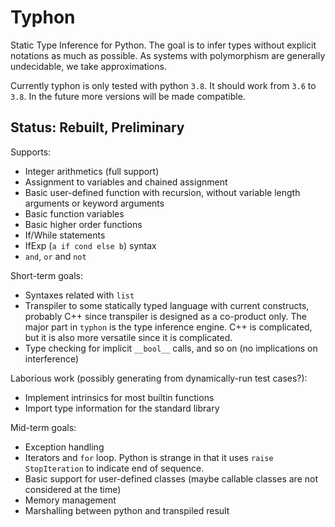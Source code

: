 # Typhon
Static Type Inference for Python.
The goal is to infer types without explicit notations as much as possible.
As systems with polymorphism are generally undecidable, we take approximations.

Currently typhon is only tested with python `3.8`. It should work from `3.6` to `3.8`.
In the future more versions will be made compatible.

## Status: Rebuilt, Preliminary
Supports:
- Integer arithmetics (full support)
- Assignment to variables and chained assignment
- Basic user-defined function with recursion, without variable length arguments or keyword arguments
- Basic function variables
- Basic higher order functions
- If/While statements
- IfExp (`a if cond else b`) syntax
- `and`, `or` and `not`

Short-term goals:
- Syntaxes related with `list`
- Transpiler to some statically typed language with current constructs,
  probably C++ since transpiler is designed as a co-product only.
  The major part in `typhon` is the type inference engine.
  C++ is complicated, but it is also more versatile since it is complicated.
- Type checking for implicit `__bool__` calls, and so on (no implications on interference)

Laborious work (possibly generating from dynamically-run test cases?):
- Implement intrinsics for most builtin functions
- Import type information for the standard library

Mid-term goals:
- Exception handling
- Iterators and `for` loop. Python is strange in that it uses `raise StopIteration` to indicate end of sequence.
- Basic support for user-defined classes (maybe callable classes are not considered at the time)
- Memory management
- Marshalling between python and transpiled result
